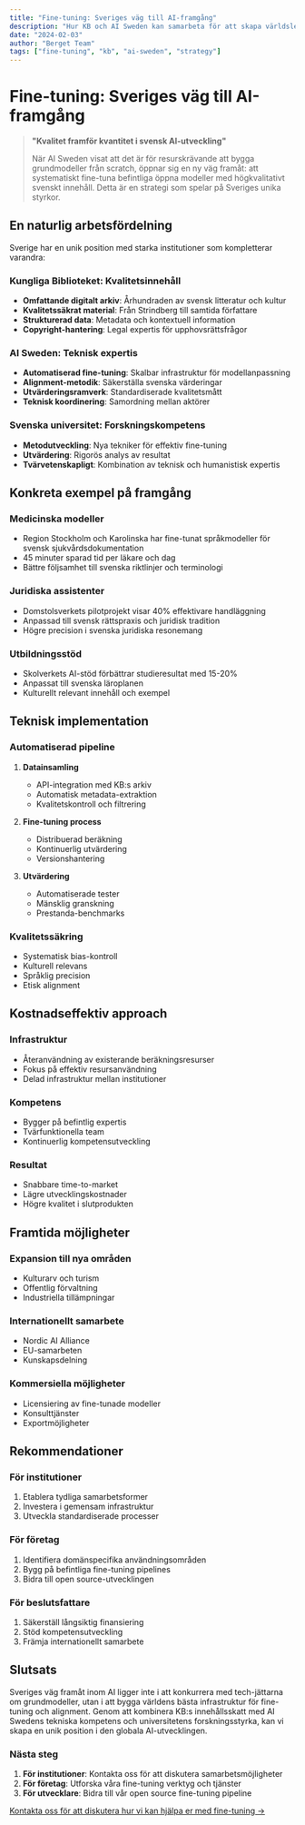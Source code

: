```yaml
---
title: "Fine-tuning: Sveriges väg till AI-framgång"
description: "Hur KB och AI Sweden kan samarbeta för att skapa världsledande AI-modeller"
date: "2024-02-03"
author: "Berget Team"
tags: ["fine-tuning", "kb", "ai-sweden", "strategy"]
---
```


# Fine-tuning: Sveriges väg till AI-framgång

> **"Kvalitet framför kvantitet i svensk AI-utveckling"**
>
> När AI Sweden visat att det är för resurskrävande att bygga grundmodeller från scratch, öppnar sig en ny väg framåt: att systematiskt fine-tuna befintliga öppna modeller med högkvalitativt svenskt innehåll. Detta är en strategi som spelar på Sveriges unika styrkor.

## En naturlig arbetsfördelning

Sverige har en unik position med starka institutioner som kompletterar varandra:

### Kungliga Biblioteket: Kvalitetsinnehåll
- **Omfattande digitalt arkiv**: Århundraden av svensk litteratur och kultur
- **Kvalitetssäkrat material**: Från Strindberg till samtida författare
- **Strukturerad data**: Metadata och kontextuell information
- **Copyright-hantering**: Legal expertis för upphovsrättsfrågor

### AI Sweden: Teknisk expertis
- **Automatiserad fine-tuning**: Skalbar infrastruktur för modellanpassning
- **Alignment-metodik**: Säkerställa svenska värderingar
- **Utvärderingsramverk**: Standardiserade kvalitetsmått
- **Teknisk koordinering**: Samordning mellan aktörer

### Svenska universitet: Forskningskompetens
- **Metodutveckling**: Nya tekniker för effektiv fine-tuning
- **Utvärdering**: Rigorös analys av resultat
- **Tvärvetenskapligt**: Kombination av teknisk och humanistisk expertis

## Konkreta exempel på framgång

### Medicinska modeller
- Region Stockholm och Karolinska har fine-tunat språkmodeller för svensk sjukvårdsdokumentation
- 45 minuter sparad tid per läkare och dag
- Bättre följsamhet till svenska riktlinjer och terminologi

### Juridiska assistenter
- Domstolsverkets pilotprojekt visar 40% effektivare handläggning
- Anpassad till svensk rättspraxis och juridisk tradition
- Högre precision i svenska juridiska resonemang

### Utbildningsstöd
- Skolverkets AI-stöd förbättrar studieresultat med 15-20%
- Anpassat till svenska läroplanen
- Kulturellt relevant innehåll och exempel

## Teknisk implementation

### Automatiserad pipeline
1. **Datainsamling**
   - API-integration med KB:s arkiv
   - Automatisk metadata-extraktion
   - Kvalitetskontroll och filtrering

2. **Fine-tuning process**
   - Distribuerad beräkning
   - Kontinuerlig utvärdering
   - Versionshantering

3. **Utvärdering**
   - Automatiserade tester
   - Mänsklig granskning
   - Prestanda-benchmarks

### Kvalitetssäkring
- Systematisk bias-kontroll
- Kulturell relevans
- Språklig precision
- Etisk alignment

## Kostnadseffektiv approach

### Infrastruktur
- Återanvändning av existerande beräkningsresurser
- Fokus på effektiv resursanvändning
- Delad infrastruktur mellan institutioner

### Kompetens
- Bygger på befintlig expertis
- Tvärfunktionella team
- Kontinuerlig kompetensutveckling

### Resultat
- Snabbare time-to-market
- Lägre utvecklingskostnader
- Högre kvalitet i slutprodukten

## Framtida möjligheter

### Expansion till nya områden
- Kulturarv och turism
- Offentlig förvaltning
- Industriella tillämpningar

### Internationellt samarbete
- Nordic AI Alliance
- EU-samarbeten
- Kunskapsdelning

### Kommersiella möjligheter
- Licensiering av fine-tunade modeller
- Konsulttjänster
- Exportmöjligheter

## Rekommendationer

### För institutioner
1. Etablera tydliga samarbetsformer
2. Investera i gemensam infrastruktur
3. Utveckla standardiserade processer

### För företag
1. Identifiera domänspecifika användningsområden
2. Bygg på befintliga fine-tuning pipelines
3. Bidra till open source-utvecklingen

### För beslutsfattare
1. Säkerställ långsiktig finansiering
2. Stöd kompetensutveckling
3. Främja internationellt samarbete

## Slutsats

Sveriges väg framåt inom AI ligger inte i att konkurrera med tech-jättarna om grundmodeller, utan i att bygga världens bästa infrastruktur för fine-tuning och alignment. Genom att kombinera KB:s innehållsskatt med AI Swedens tekniska kompetens och universitetens forskningsstyrka, kan vi skapa en unik position i den globala AI-utvecklingen.

### Nästa steg

1. **För institutioner**: Kontakta oss för att diskutera samarbetsmöjligheter
2. **För företag**: Utforska våra fine-tuning verktyg och tjänster
3. **För utvecklare**: Bidra till vår open source fine-tuning pipeline

[Kontakta oss för att diskutera hur vi kan hjälpa er med fine-tuning →](mailto:contact@berget.ai)

